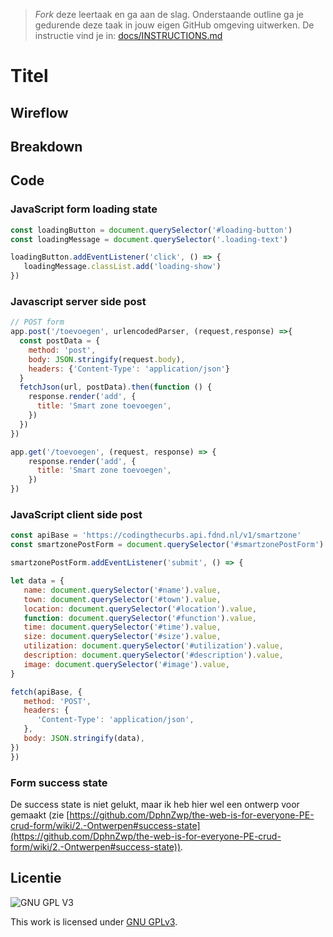 > _Fork_ deze leertaak en ga aan de slag. Onderstaande outline ga je gedurende deze taak in jouw eigen GitHub omgeving uitwerken. De instructie vind je in: [docs/INSTRUCTIONS.md](docs/INSTRUCTIONS.md)

# Titel
<!-- Geef je project een titel en schrijf in één zin wat het is -->

## Wireflow
<!-- Toon hier de Wirefllow -->

## Breakdown
<!-- Toon hier de Breakdown met de pseudo code en de verschillende lagen van Progressive enhancement -->

## Code
<!-- Toon hier de verschillende technieken die je gebruikt en hoe je dit met de CSS cascade en/of JS feature detect hebt gecodeerd -->
<!-- documenteer het onderzoek met de browser ondersteuning in de WIKI van de leertaak -->

### JavaScript form loading state
```javascript
const loadingButton = document.querySelector('#loading-button')
const loadingMessage = document.querySelector('.loading-text')

loadingButton.addEventListener('click', () => {
   loadingMessage.classList.add('loading-show')
})
```

### Javascript server side post
```javascript
// POST form
app.post('/toevoegen', urlencodedParser, (request,response) =>{
  const postData = {
    method: 'post',
    body: JSON.stringify(request.body),
    headers: {'Content-Type': 'application/json'}
  }
  fetchJson(url, postData).then(function () {
    response.render('add', {
      title: 'Smart zone toevoegen',
    })
  })
})

app.get('/toevoegen', (request, response) => {
    response.render('add', {
      title: 'Smart zone toevoegen',
    })
})
```

### JavaScript client side post
```javascript
const apiBase = 'https://codingthecurbs.api.fdnd.nl/v1/smartzone'
const smartzonePostForm = document.querySelector('#smartzonePostForm')

smartzonePostForm.addEventListener('submit', () => {

let data = {
   name: document.querySelector('#name').value,
   town: document.querySelector('#town').value,
   location: document.querySelector('#location').value,
   function: document.querySelector('#function').value,
   time: document.querySelector('#time').value,
   size: document.querySelector('#size').value,
   utilization: document.querySelector('#utilization').value,
   description: document.querySelector('#description').value,
   image: document.querySelector('#image').value,
}

fetch(apiBase, {
   method: 'POST',
   headers: {
      'Content-Type': 'application/json',
   },
   body: JSON.stringify(data),
})
})
```

### Form success state
De success state is niet gelukt, maar ik heb hier wel een ontwerp voor gemaakt (zie [https://github.com/DphnZwp/the-web-is-for-everyone-PE-crud-form/wiki/2.-Ontwerpen#success-state](https://github.com/DphnZwp/the-web-is-for-everyone-PE-crud-form/wiki/2.-Ontwerpen#success-state)).

## Licentie

![GNU GPL V3](https://www.gnu.org/graphics/gplv3-127x51.png)

This work is licensed under [GNU GPLv3](./LICENSE).
